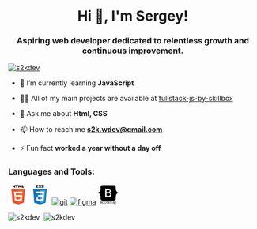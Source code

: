 <h1 align="center">Hi 👋, I'm Sergey!</h1>
<h3 align="center">Aspiring web developer dedicated to relentless growth and continuous improvement.</h3>

<p align="left"><a href="https://github.com/ryo-ma/github-profile-trophy"><img src="https://github-profile-trophy.vercel.app/?username=s2kdev&column=-1&theme=nord&margin-w=15&margin-h=15&no-bg=true&title=Commits,Followers,Stars,Repositories" alt="s2kdev" /></a></p>

<!-- <p align="left"> <a href="https://twitter.com/millennialll" target="blank"><img src="https://img.shields.io/twitter/follow/millennialll?logo=twitter&style=for-the-badge" alt="millennialll" /></a> </p> -->

- 🌱 I’m currently learning **JavaScript**

- 👨‍💻 All of my main projects are available at [fullstack-js-by-skillbox](https://github.com/s2kdev/fullstack-js-by-skillbox#fullstack-js-by-skillbox)

- 💬 Ask me about **Html, CSS**

- 📫 How to reach me **s2k.wdev@gmail.com**

<!-- - 📄 Know about my experiences [..](..) -->

- ⚡ Fun fact **worked a year without a day off**

<!-- <h3 align="left">Connect with me:</h3>
<p align="left">
<a href="https://linkedin.com/in/s2k" target="blank"><img align="center" src="https://raw.githubusercontent.com/rahuldkjain/github-profile-readme-generator/master/src/images/icons/Social/linked-in-alt.svg" alt="s2k" height="30" width="40" /></a>
<a href="https://dev.to/sergeys2k" target="blank"><img align="center" src="https://raw.githubusercontent.com/rahuldkjain/github-profile-readme-generator/master/src/images/icons/Social/devto.svg" alt="sergeys2k" height="30" width="40" /></a>
<a href="https://twitter.com/millennialll" target="blank"><img align="center" src="https://raw.githubusercontent.com/rahuldkjain/github-profile-readme-generator/master/src/images/icons/Social/twitter.svg" alt="millennialll" height="30" width="40" /></a>
<a href="https://stackoverflow.com/users/15590921" target="blank"><img align="center" src="https://raw.githubusercontent.com/rahuldkjain/github-profile-readme-generator/master/src/images/icons/Social/stack-overflow.svg" alt="15590921" height="30" width="40" /></a>
<a href="https://codepen.io/sergey_s2k" target="blank"><img align="center" src="https://raw.githubusercontent.com/rahuldkjain/github-profile-readme-generator/master/src/images/icons/Social/codepen.svg" alt="sergey_s2k" height="30" width="40" /></a>
</p> -->

<h3 align="left">Languages and Tools:</h3>
<p align="left"> 
<a href="https://www.w3.org/html/" target="_blank" rel="noreferrer"> <img src="https://raw.githubusercontent.com/devicons/devicon/master/icons/html5/html5-original-wordmark.svg" alt="html5" width="40" height="40"/></a>
<a href="https://www.w3schools.com/css/" target="_blank" rel="noreferrer"> <img src="https://raw.githubusercontent.com/devicons/devicon/master/icons/css3/css3-original-wordmark.svg" alt="css3" width="40" height="40"/></a>
<a href="https://git-scm.com/" target="_blank" rel="noreferrer"> <img src="https://www.vectorlogo.zone/logos/git-scm/git-scm-icon.svg" alt="git" width="40" height="40"/></a>  
<a href="https://www.figma.com/" target="_blank" rel="noreferrer"> <img src="https://www.vectorlogo.zone/logos/figma/figma-icon.svg" alt="figma" width="40" height="40"/></a>
<a href="https://getbootstrap.com" target="_blank" rel="noreferrer"> <img src="https://raw.githubusercontent.com/devicons/devicon/master/icons/bootstrap/bootstrap-plain-wordmark.svg" alt="bootstrap" width="40" height="40"/></a>
</p>

<div>
<p><img height="170" align="left" src="https://github-readme-stats.vercel.app/api?username=s2kdev&show_icons=true&locale=en" alt="s2kdev" /></p>
<p>&nbsp;&nbsp;<img height="170" src="https://github-readme-stats.vercel.app/api/top-langs?username=s2kdev&show_icons=true&locale=en&layout=compact" alt="s2kdev" /></p>
</div>
